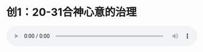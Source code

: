 # 创1：20-31合神心意的治理

<audio style="width: 100%;" preload="false" controls controlslist="nodownload"><source src="http://file.simai.life/audio/mp3/old/12207.mp3" type="audio/mpeg">Your browser does not support the audio element.</audio>


